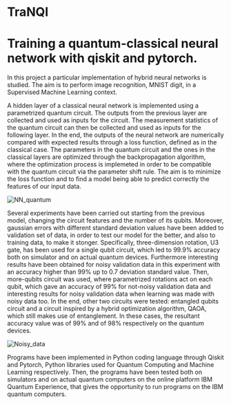 # TraNQI
# Training a quantum-classical neural network with qiskit and pytorch. 

 In this project a particular implementation of hybrid neural networks is studied. The aim is to perform image recognition, MNIST digit, in a Supervised Machine Learning context. 
 
 A hidden layer of a classical neural network is implemented using a parametrized quantum circuit. The outputs from the previous layer are collected and used as inputs for the circuit. The measurement statistics of the quantum circuit can then be collected and used as inputs for the following layer. In the end, the outputs of the neural network are numerically compared with expected results through a loss function, defined as in the classical case. The parameters in the quantum circuit and the ones in the classical layers are optimized through the backpropagation algorithm, where the optimization process is implemeted in order to be compatible with the quantum circuit via the parameter shift rule. The aim is to minimize the loss function and to find a model being able to predict correctly the features of our input data.
 
 ![NN_quantum](https://user-images.githubusercontent.com/83702763/126067398-f88b0be6-1315-4173-9389-d19b07997e05.png)

 
 Several experiments have been carried out starting from the previous model, changing the circuit features and the number of its qubits. Moreover, gaussian errors with different standard deviation values have been added to validation set of data, in order to test our model for the better, and also to training data, to make it stonger. Specifically, three-dimension rotation, U3 gate, has been used for a single qubit circuit, which led to 99.9\% accuracy both on simulator and on actual quantum devices. Furthermore interesting results have been obtained for noisy validation data in this experiment with an accuracy higher than 99\% up to 0.7 deviation standard value. Then, more-qubits circuit was used, where parametrized rotations act on each qubit, which gave an accuracy of 99\% for not-noisy validation data and interesting results for noisy validation data when learning was made with noisy data too. In the end, other two circuits were tested: entangled qubits circuit and a circuit inspired by a hybrid optimization algorithm, QAOA, which still makes use of entanglement. In these cases, the resultant accuracy value was of 99\% and of 98\% respectively on the quantum devices.  

 
 ![Noisy_data](https://user-images.githubusercontent.com/83702763/126067488-3a443f03-bf1d-4352-a743-e90c48856aaf.png)
 
 Programs have been implemented in Python coding language through Qiskit and Pytorch, Python libraries used for Quantum Computing and Machine Learning respectively. Then, the programs have been tested both on simulators and on actual quantum computers on the online platform IBM Quantum Experience, that gives the opportunity to run programs on the IBM quantum computers. 

